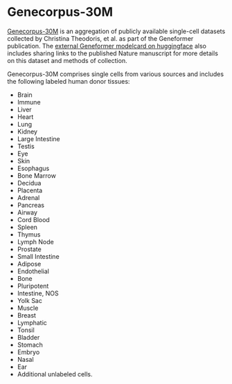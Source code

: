# Genecorpus-30M

[Genecorpus-30M](https://huggingface.co/datasets/ctheodoris/Genecorpus-30M) is an aggregation of publicly available single-cell datasets collected by Christina Theodoris, et al. as part of the Geneformer publication. The [external Geneformer modelcard on huggingface](https://huggingface.co/ctheodoris/Geneformer) also includes sharing links to the published Nature manuscript for more details on this dataset and methods of collection.

Genecorpus-30M comprises single cells from various sources and includes the following labeled human donor tissues:
* Brain
* Immune
* Liver
* Heart
* Lung
* Kidney
* Large Intestine
* Testis
* Eye
* Skin
* Esophagus
* Bone Marrow
* Decidua
* Placenta
* Adrenal
* Pancreas
* Airway
* Cord Blood
* Spleen
* Thymus
* Lymph Node
* Prostate
* Small Intestine
* Adipose
* Endothelial
* Bone
* Pluripotent
* Intestine, NOS
* Yolk Sac
* Muscle
* Breast
* Lymphatic
* Tonsil
* Bladder
* Stomach
* Embryo
* Nasal
* Ear
* Additional unlabeled cells.
